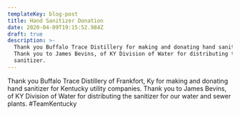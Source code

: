 ```yaml
---
templateKey: blog-post
title: Hand Sanitizer Donation
date: 2020-04-09T19:15:52.984Z
draft: true
description: >-
  Thank you Buffalo Trace Distillery for making and donating hand sanitizer.
  Thank you to James Bevins, of KY Division of Water for distributing the
  sanitizer.
---
```

Thank you Buffalo Trace Distillery of Frankfort, Ky for making and donating hand sanitizer for Kentucky utility companies. Thank you to James Bevins, of KY Division of Water for distributing the sanitizer for our water and sewer plants. #TeamKentucky

